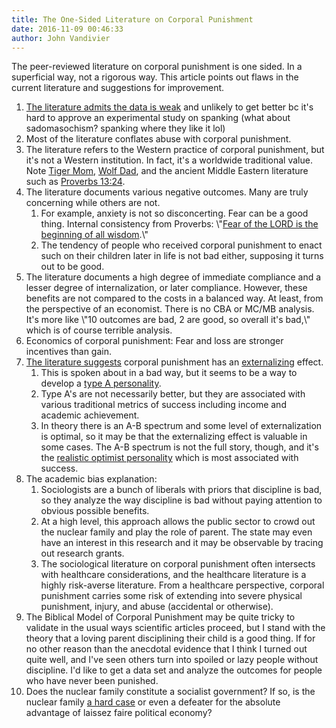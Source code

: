 ```yaml
---
title: The One-Sided Literature on Corporal Punishment
date: 2016-11-09 00:46:33
author: John Vandivier
---
```




The peer-reviewed literature on corporal punishment is one sided. In a superficial way, not a rigorous way. This article points out flaws in the current literature and suggestions for improvement.
<ol>
 	<li><a href=\"http://www.endcorporalpunishment.org/assets/pdfs/reference-documents/Gershoff-research-2002.pdf\">The literature admits the data is weak</a> and unlikely to get better bc it's hard to approve an experimental study on spanking (what about sadomasochism? spanking where they like it lol)</li>
 	<li>Most of the literature conflates abuse with corporal punishment.</li>
 	<li>The literature refers to the Western practice of corporal punishment, but it's not a Western institution. In fact, it's a worldwide traditional value. Note <a href=\"https://en.wikipedia.org/wiki/Tiger_mother#Effects\">Tiger Mom</a>, <a href=\"http://thinkingchinese.com/wolf-dad-accompanies-tiger-mom-though-most-chinese-are-trying-to-escape-the-parenting-zoo\">Wolf Dad</a>, and the ancient Middle Eastern literature such as <a href=\"http://biblehub.com/proverbs/13-24.htm\">Proverbs 13:24</a>.</li>
 	<li>The literature documents various negative outcomes. Many are truly concerning while others are not.
<ol>
 	<li>For example, anxiety is not so disconcerting. Fear can be a good thing. Internal consistency from Proverbs: \"<a href=\"https://www.google.com/search?q=Fear+is+the+beginning+of+all+wisdom&amp;ie=utf-8&amp;oe=utf-8\">Fear of the LORD is the beginning of all wisdom</a>.\"</li>
 	<li>The tendency of people who received corporal punishment to enact such on their children later in life is not bad either, supposing it turns out to be good.</li>
</ol>
</li>
 	<li>The literature documents a high degree of immediate compliance and a lesser degree of internalization, or later compliance. However, these benefits are not compared to the costs in a balanced way. At least, from the perspective of an economist. There is no CBA or MC/MB analysis. It's more like \"10 outcomes are bad, 2 are good, so overall it's bad,\" which is of course terrible analysis.</li>
 	<li>Economics of corporal punishment: Fear and loss are stronger incentives than gain.</li>
 	<li><a href=\"http://psycnet.apa.org/index.cfm?fa=buy.optionToBuy&amp;id=1996-06406-009\">The literature suggests</a> corporal punishment has an <a href=\"https://www.verywell.com/externalizing-425248\">externalizing</a> effect.
<ol>
 	<li>This is spoken about in a bad way, but it seems to be a way to develop a <a href=\"https://en.wikipedia.org/wiki/Type_A_and_Type_B_personality_theory\">type A personality</a>.</li>
 	<li>Type A's are not necessarily better, but they are associated with various traditional metrics of success including income and academic achievement.</li>
 	<li>In theory there is an A-B spectrum and some level of externalization is optimal, so it may be that the externalizing effect is valuable in some cases. The A-B spectrum is not the full story, though, and it's the <a href=\"http://www.livescience.com/39128-optimistic-realists-do-best.html\">realistic optimist personality</a> which is most associated with success.</li>
</ol>
</li>
 	<li>The academic bias explanation:
<ol>
 	<li>Sociologists are a bunch of liberals with priors that discipline is bad, so they analyze the way discipline is bad without paying attention to obvious possible benefits.</li>
 	<li>At a high level, this approach allows the public sector to crowd out the nuclear family and play the role of parent. The state may even have an interest in this research and it may be observable by tracing out research grants.</li>
 	<li>The sociological literature on corporal punishment often intersects with healthcare considerations, and the healthcare literature is a highly risk-averse literature. From a healthcare perspective, corporal punishment carries some risk of extending into severe physical punishment, injury, and abuse (accidental or otherwise).</li>
</ol>
</li>
 	<li>The Biblical Model of Corporal Punishment may be quite tricky to validate in the usual ways scientific articles proceed, but I stand with the theory that a loving parent disciplining their child is a good thing. If for no other reason than the anecdotal evidence that I think I turned out quite well, and I've seen others turn into spoiled or lazy people without discipline. I'd like to get a data set and analyze the outcomes for people who have never been punished.</li>
 	<li>Does the nuclear family constitute a socialist government? If so, is the nuclear family <a href=\"http://www.peterleeson.com/Liberalism_Link.pdf\">a hard case</a> or even a defeater for the absolute advantage of laissez faire political economy?</li>
</ol>
&nbsp;